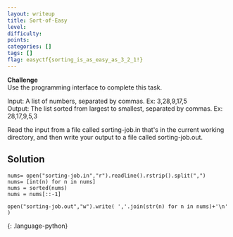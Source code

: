 ```yaml
---
layout: writeup
title: Sort-of-Easy
level: 
difficulty: 
points: 
categories: []
tags: []
flag: easyctf{sorting_is_as_easy_as_3_2_1!}
---
```

**Challenge**  
Use the programming interface to complete this task.

Input: A list of numbers, separated by commas. Ex: 3,28,9,17,5  
Output: The list sorted from largest to smallest, separated by commas.
Ex: 28,17,9,5,3

Read the input from a file called sorting-job.in that's in the current
working directory, and then write your output to a file called
sorting-job.out.

## Solution

    
    nums= open("sorting-job.in","r").readline().rstrip().split(",")
    nums= [int(n) for n in nums]
    nums = sorted(nums)
    nums = nums[::-1]
    
    open("sorting-job.out","w").write( ','.join(str(n) for n in nums)+'\n' )
{: .language-python}

